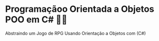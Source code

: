 # Programaçãoo Orientada a Objetos POO em C# :man_student:
 Abstraindo um Jogo de RPG Usando Orientação a Objetos com (C#)
